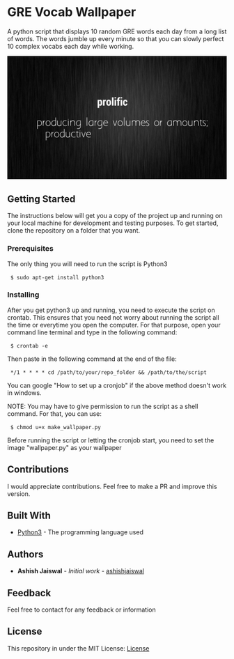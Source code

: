 # GRE Vocab Wallpaper

A python script that displays 10 random GRE words each day from a long list of words. The words jumble up every minute so that you can slowly perfect 10 complex vocabs each day while working.

![alt text](https://github.com/asheeshcric/gre-vocab-wallpaper/blob/master/wallpaper.jpg)


## Getting Started

The instructions below will get you a copy of the project up and running on your local machine for development and testing purposes. To get started, clone the repository on a folder that you want.

### Prerequisites

The only thing you will need to run the script is Python3

```
 $ sudo apt-get install python3
```

### Installing

After you get python3 up and running, you need to execute the script on crontab. This ensures that you need not worry about running the script all the time or everytime you open the computer.
For that purpose, open your command line terminal and type in the following command:

```
 $ crontab -e
```

Then paste in the following command at the end of the file:

```
 */1 * * * * cd /path/to/your/repo_folder && /path/to/the/script
```
You can google "How to set up a cronjob" if the above method doesn't work in windows.

NOTE: You may have to give permission to run the script as a shell command. For that, you can use:

```
 $ chmod u+x make_wallpaper.py
```

Before running the script or letting the cronjob start, you need to set the image "wallpaper.py" as your wallpaper

## Contributions

I would appreciate contributions. Feel free to make a PR and improve this version.


## Built With

* [Python3](https://docs.python.org/3/) - The programming language used


## Authors

* **Ashish Jaiswal** - *Initial work* - [ashishjaiswal](http://jashish.com.np)

## Feedback

Feel free to contact for any feedback or information

## License

This repository in under the MIT License: [License](https://github.com/asheeshcric/gre-vocab-wallpaper/blob/master/LICENSE)

